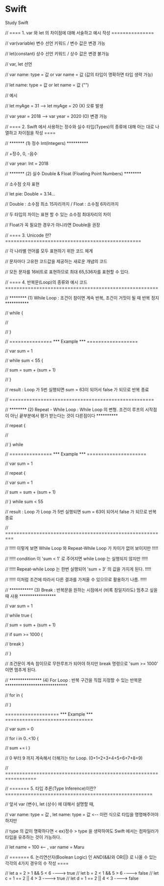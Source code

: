 # Swift
Study Swift

// ==== 1. var 와 let 의 차이점에 대해 서술하고 예시 작성 ===============

  // var(variable) 변수 선언 키워드 / 변수 값은 변경 가능
  
  // let(constant) 상수 선언 키워드 / 상수 값은 변경 불가능
  
  
  // var, let 선언
  
  // var name: type = 값 or var name = 값 (값의 타입이 명확하면 타입 생략 가능)
  
  // let name: type = 값 or let name = 값 ("")
  
  
  // 예시
  
  // let myAge = 31    --> let myAge = 20 (X) 오류 발생
  
  // var year = 2018   --> var year = 2020 (O) 변경 가능
  
  
// ==== 2. Swift 에서 사용하는 정수와 실수 타입(Types)의 종류에 대해 아는 대로 나열하고 차이점을 작성 ====
  
  // ******* (1) 정수 Int(Integers) **********
  
  // +정수, 0, -음수
  
  // var year: Int = 2018
  
  
  // ******* (2) 실수 Double & Float (Floating Point Numbers) ********
  
  // 소수점 숫자 표현
  
  // let pie: Double = 3.14...
  
  // Double : 소수점 최소 15자리까지 / Float : 소수점 6자리까지
  
  // 두 타입의 차이는 표현 할 수 있는 소수점 최대자리의 차이
  
  // Float가 꼭 필요한 경우가 아니라면 Double을 권장
  

// ==== 3. Unicode 란? ================================================
  
  // 각 나라별 언어를 모두 표현하기 위한 코드 체계
  
  // 문자마다 고유한 코드값을 제공하는 새로운 개념의 코드
  
  // 모든 문자를 16비트로 표현하므로 최대 65,536자를 표현할 수 있다.
  
// ==== 4. 반복문(Loop)의 종류와 예시 코드 ======================================================
  
  // ******** (1) While Loop : 조건이 참이면 계속 반복, 조건이 거짓이 될 때 반복 정지 ***********
  
  // while <Condition> {
  
  //      <Loop Code>
        
  //        }
  
  // =============== *** Example *** ==================
  
  // var sum = 1
  
  //  while sum < 55 {
  
  //  sum = sum + (sum + 1)
  
  //  }
  
  // result : Loop 가 5번 실행되면 sum = 63이 되어서 false 가 되므로 반복 종료 
  
  // ===================================================
  
  // ******** (2) Repeat - While Loop : While Loop 의 변형. 조건이 루프의 시작점이 아닌 끝부분에서 평가 받는다는 것이 다른점이다 **********
  
  // repeat {

  //  <Loop Code>
  
  //  } while <Condition Code>
  
  // =============== *** Example *** =====================
  
  // var sum = 1
  
  // repeat {
  
  // var sum = 1
  
  // sum = sum + (sum + 1)
  
  // } while sum < 55
  
  // result : Loop 가 Loop 가 5번 실행되면 sum = 63이 되어서 false 가 되므로 반복 종료
  
  // =========================================================
  
  // !!!!! 이렇게 보면 While Loop 와 Repeat-While Loop 가 차이가 없어 보이지만 !!!!!
  
  // !!!!! condition 이 'sum < 1' 로 주어지면 while Loop 는 실행되지 않지만   !!!!!
 
  // !!!!! Repeat-while Loop 는 한번 실행되어 'sum = 3' 의 값을 가지게 된다.   !!!!!
  
  // !!!!! 이처럼 조건에 따라서 다른 결과를 가져올 수 있으므로 활용하기 나름.         !!!!! 
  
// *********** (3) Break : 반복문을 원하는 시점에서 (비록 참일지라도) 멈추고 싶을 때 사용 *****************
  
  // var sum = 1

  // while true {
  
  // sum = sum + (sum + 1)
  
  // if sum >= 1000 {
  
  //  break  }
  
  // }

  // 조건문이 계속 참이므로 무한루프가 되어야 하지만 break 명령으로 'sum >= 1000' 이면 멈추게 된다.

// *************** (4) For Loop : 반복 구간을 직접 지정할 수 있는 반복문 *****************************

  // for <Constant> in <Range> {
  
  //  <Loop Code> }
  
  =================== *** Example *** ===============================
  
  // var sum = 0
  
  // for i in 0..<10 {
  
  // sum += i }
  
  // 0 부터 9 까지 계속해서 더해가는 for Loop. (0+1+2+3+4+5+6+7+8+9)
  
  // =================================================================
  
  
  
// ======= 5. 타입 추론(Type Inference)이란? ====================================================
  
  // 앞서 var (변수), let (상수) 에 대해서 설명할 때,
  
  // var name: type = 값 , let name: type = 값  <-- 이런 식으로 타입을 명명해주어야 하지만
  
  // type 의 값이 명확하다면 < ex)정수 > type 을 생략하여도 Swift 에서는 컴파일러가 타입을 유추하는 것이 가능하다.
  
  // let name = 100 <-- , var name = Maru
  
// ======= 6. 논리연산자(Boolean Logic) 인 AND(&&)와 OR(||) 로 나올 수 있는 각각의 4가지 경우의 수 작성 ====

  // let a = 2 > 1 && 5 < 6   ----> true
  // let b = 2 < 1 && 5 > 6   ----> false
  // let c = 1 == 2 || 4 > 3  ----> true
  // let d = 1 == 2 || 4 < 3  ----> false
  

